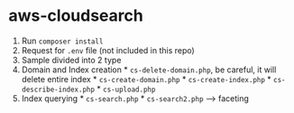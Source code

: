# aws-cloudsearch

1. Run `composer install`
2. Request for `.env` file (not included in this repo)
3. Sample divided into 2 type
  1. Domain and Index creation
    * `cs-delete-domain.php`, be careful, it will delete entire index
    * `cs-create-domain.php`
    * `cs-create-index.php`
    * `cs-describe-index.php`
    * `cs-upload.php`
  2. Index querying
    * `cs-search.php`
    * `cs-search2.php` --> faceting